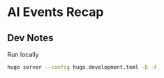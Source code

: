 # AI Events Recap

## Dev Notes

Run locally

```bash
hugo server --config hugo.development.toml -D -F
```
